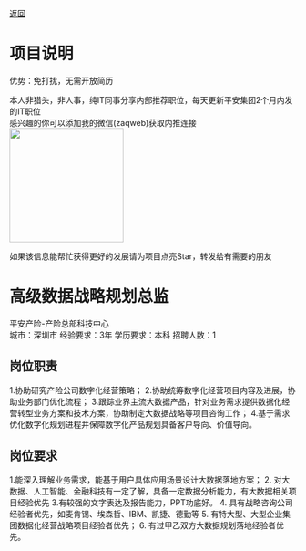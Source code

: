 [返回](../)

# 项目说明

优势：免打扰，无需开放简历

本人非猎头，非人事，纯IT同事分享内部推荐职位，每天更新平安集团2个月内发的IT职位  
感兴趣的你可以添加我的微信(zaqweb)获取内推连接  
<img src="https://github.com/zaqweb/PA-IT-JOBS/blob/master/WechatICode.jpeg"  height="200" width="200">

如果该信息能帮忙获得更好的发展请为项目点亮Star，转发给有需要的朋友

# 高级数据战略规划总监
平安产险-产险总部科技中心  
城市：深圳市 经验要求：3年 学历要求：本科  招聘人数：1

## 岗位职责
1.协助研究产险公司数字化经营策略； 
2.协助统筹数字化经营项目内容及进展，协助业务部门优化流程； 
3.跟踪业界主流大数据产品，针对业务需求提供数据化经营转型业务方案和技术方案，协助制定大数据战略等项目咨询工作；
4.基于需求优化数字化规划进程并保障数字化产品规划具备客户导向、价值导向。

## 岗位要求
1.能深入理解业务需求，能基于用户具体应用场景设计大数据落地方案；
2. 对大数据、人工智能、金融科技有一定了解，具备一定数据分析能力，有大数据相关项目经验优先
3.有较强的文字表达及报告能力，PPT功底好。
4. 具有战略咨询公司经验者优先，如麦肯锡、埃森哲、IBM、凯捷、德勤等
5. 有特大型、大型企业集团数据化经营战略项目经验者优先；
6. 有过甲乙双方大数据规划落地经验者优先。




